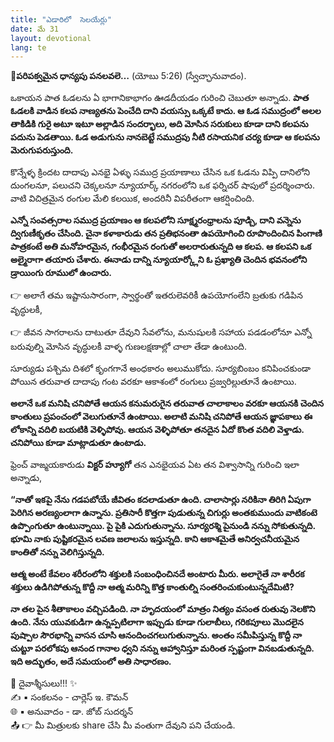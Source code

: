 ```yaml
---
title: "ఎడారిలో  సెలయేర్లు"
date: మే 31
layout: devotional
lang: te
---
```


**📖పరిపక్వమైన ధాన్యపు పనలవలె…**
 (యోబు 5:26) (స్వేచ్ఛానువాదం).

ఒకాయన పాత ఓడలను ఏ భాగానికాభాగం ఊడదీయడం గురించి చెబుతూ అన్నాడు. **పాత ఓడలకి వాడిన కలప నాణ్యతను పెంచేది దాని వయస్సు ఒక్కటే కాదు. ఆ ఓడ సముద్రంలో అలల తాకిడికి గురై అటూ ఇటూ అల్లాడిన సందర్భాలు, అది మోసిన సరుకులు కూడా దాని కలపను పదును పెడతాయి. ఓడ అడుగును నానబెట్టే సముద్రపు నీటి రసాయనిక చర్య కూడా ఆ కలపను మెరుగుపరుస్తుంది.**

కొన్నేళ్ళ క్రిందట దాదాపు ఎనభై ఏళ్ళు సముద్ర ప్రయాణాలు చేసిన ఒక ఓడను విప్పి దానిలోని దుంగలనూ, పలుచని చెక్కలనూ న్యూయార్క్ నగరంలోని ఒక ఫర్నిచర్ షాపులో ప్రదర్శించారు. వాటి విచిత్రమైన రంగుల మేలి కలయిక, అందరినీ విపరీతంగా ఆకర్షించింది. 

**ఎన్నో సంవత్సరాల సముద్ర ప్రయాణం ఆ కలపలోని సూక్ష్మరంధ్రాలను పూడ్చి, దాని వన్నెను ద్విగుణీకృతం చేసింది. చైనా కళాకారుడు తన ప్రతిభనంతా ఉపయోగించి రూపొందించిన పింగాణి పాత్రకంటే అతి మనోహరమైన, గంభీరమైన రంగుతో అలరారుతున్నది ఆ కలప. ఆ కలపని ఒక అల్మైరాగా తయారు చేశారు. ఈనాడు దాన్ని న్యూయార్క్లోని ఓ ప్రఖ్యాతి చెందిన భవనంలోని డ్రాయింగు రూములో ఉంచారు.**

👉 అలాగే తమ ఇష్టానుసారంగా, స్వార్థంతో ఇతరులెవరికీ ఉపయోగంలేని బ్రతుకు గడిపిన వృద్ధులకీ,

👉 జీవన సాగరాలను దాటుతూ దేవుని సేవలోను, మనుషులకి సహాయ పడడంలోనూ ఎన్నో బరువుల్ని మోసిన వృద్ధులకీ వాళ్ళ గుణలక్షణాల్లో చాలా తేడా ఉంటుంది.

సూర్యుడు పశ్చిమ దిశలో కృంగగానే అంధకారం అలుముకోదు. సూర్యబింబం కనిపించకుండా పోయిన తరువాత దాదాపు గంట వరకూ ఆకాశంలో రంగులు ప్రజ్వరిల్లుతూనే ఉంటాయి. 

**అలానే ఒక మనిషి చనిపోతే ఆయన కనుమరుగైన తరువాత చాలాకాలం వరకూ ఆయనకి చెందిన కాంతులు ప్రపంచంలో వెలుగుతూనే ఉంటాయి. అలాటి మనిషి చనిపోతే ఆయన జ్ఞాపకాలు ఈ లోకాన్ని వదిలి బయటికి వెళ్ళిపోవు. ఆయన వెళ్ళిపోతూ తనదైన ఏదో కొంత వదిలి వెళ్తాడు. చనిపోయి కూడా మాట్లాడుతూ ఉంటాడు.**

ఫ్రెంచ్ వాఙ్మయకారుడు **విక్టర్ హ్యూగో** తన ఎనభైయవ ఏట తన విశ్వాసాన్ని గురించి ఇలా అన్నాడు, 

**“నాతో ఇకపై నేను గడపబోయే జీవితం కదలాడుతూ ఉంది. చాలాసార్లు నరికినా తిరిగి ఏపుగా పెరిగిన అరణ్యంలాగా ఉన్నాను. ప్రతిసారీ కొత్తగా పుడుతున్న చిగుర్లు అంతకుముందు వాటికంటె ఉప్పొంగుతూ ఉంటున్నాయి. పై పైకి ఎదుగుతున్నాను. సూర్యరశ్మి పైనుండి నన్ను సోకుతున్నది. భూమి నాకు పుష్టికరమైన లవణ జలాలను ఇస్తున్నది. కాని ఆకాశమైతే అనిర్వచనీయమైన కాంతితో నన్ను వెలిగిస్తున్నది.**

**ఆత్మ అంటే కేవలం శరీరంలోని శక్తులకి సంబంధించినదే అంటారు మీరు. అలాగైతే నా శారీరక శక్తులు ఉడిగిపోతున్న కొద్దీ నా ఆత్మ మరిన్ని కొత్త కాంతుల్ని సంతరించుకుంటున్నదేమిటి?**

 **నా తల పైన శీతాకాలం వచ్చిపడింది. నా హృదయంలో మాత్రం నిత్యం వసంత రుతువు నెలకొని ఉంది. నేను యువకుడిగా ఉన్నప్పటిలాగా ఇప్పుడు కూడా గులాబీలు, గరికపూలు మొదలైన పుష్పాల సౌరభాన్ని వాసన చూసి ఆనందించగలుగుతున్నాను. అంతం సమీపిస్తున్న కొద్దీ నా చుట్టూ పరలోకపు ఆనంద గానాల ధ్వని నన్ను ఆహ్వానిస్తూ మరింత స్పష్టంగా వినబడుతున్నది. ఇది అద్భుతం, అదే సమయంలో అతి సాధారణం.**


<div class="blessing">🙏 <span class="bless-text">దైవాశ్శీసులు!!!</span> ✨</div>

<div class="credit">✍️ <span class="credit-text">▪ సంకలనం - చార్లెస్ ఇ. కౌమన్</span></div>
<div class="credit">🌐 <span class="credit-text">▪ అనువాదం - డా. జోబ్ సుదర్శన్</span></div>


<div class="share">📤 👉 <span class="share-text">మీ మిత్రులకు share చేసి మీ వంతుగా దేవుని పని చేయండి.</span></div>
